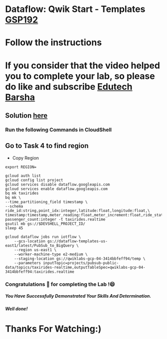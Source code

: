 
# Dataflow: Qwik Start - Templates [GSP192](https://www.cloudskillsboost.google/focuses/1101?parent=catalog)

# Follow the instructions

# If you consider that the video helped you to complete your lab, so please do like and subscribe [Edutech Barsha](https://www.youtube.com/@edutechbarsha)
## Solution [here](https://youtu.be/iVChp5TlpCE)

### Run the following Commands in CloudShell

## Go to Task 4 to find region
* Copy Region

```
export REGION=
```
```
gcloud auth list
gcloud config list project
gcloud services disable dataflow.googleapis.com
gcloud services enable dataflow.googleapis.com
bq mk taxirides
bq mk \
--time_partitioning_field timestamp \
--schema ride_id:string,point_idx:integer,latitude:float,longitude:float,\
timestamp:timestamp,meter_reading:float,meter_increment:float,ride_status:string,\
passenger_count:integer -t taxirides.realtime
gsutil mb gs://$DEVSHELL_PROJECT_ID/
sleep 45
```
```
gcloud dataflow jobs run iotflow \
    --gcs-location gs://dataflow-templates-us-east1/latest/PubSub_to_BigQuery \
    --region us-east1 \
    --worker-machine-type e2-medium \
    --staging-location gs://qwiklabs-gcp-04-3414bbfeff94/temp \
    --parameters inputTopic=projects/pubsub-public-data/topics/taxirides-realtime,outputTableSpec=qwiklabs-gcp-04-3414bbfeff94:taxirides.realtime
```

### Congratulations 🎉 for completing the Lab !😄

##### *You Have Successfully Demonstrated Your Skills And Determination.*

#### *Well done!*

# Thanks For Watching:)

